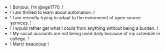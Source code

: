 - ! Bonjour, I’m @ege1770. !
- ! I am thrilled to learn about automation. !
- ! I am recently trying to adapt to the evironment of open source services. !
- ! I would rather get what I could from anything without being a burden. ! 
- ! My social accounts are not being used daily because of my schedule in college. ! 
- ! Merci beaucoup ! 
